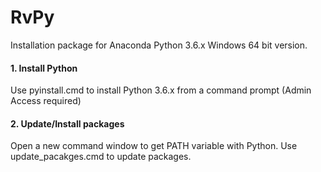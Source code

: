 # RvPy

Installation package for Anaconda Python 3.6.x Windows 64 bit version.

#### 1. Install Python
Use pyinstall.cmd to install Python 3.6.x from a command prompt (Admin Access required)

#### 2. Update/Install packages
Open a new command window to get PATH variable with Python.  Use update_pacakges.cmd to update packages.

